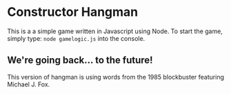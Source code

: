 # Constructor Hangman
This is a a simple game written in Javascript using Node. To start the game, simply type:
`node gamelogic.js` into the console. 
## We're going back... to the future!
This version of hangman is using words from the 1985 blockbuster featuring Michael J. Fox.